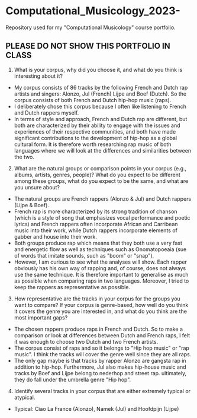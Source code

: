# Computational_Musicology_2023-
Repository used for my "Computational Musicology" course portfolio. 

## PLEASE DO NOT SHOW THIS PORTFOLIO IN CLASS

1. What is your corpus, why did you choose it, and what do you think is interesting about it?
  - My corpus consists of 86 tracks by the following French and Dutch rap artists and singers: Alonzo, Jul (French) Lijpe and Boef (Dutch). So the corpus consists of both French and Dutch hip-hop music (raps). 
  - I deliberately chose this corpus because I often like listening to French and Dutch rappers myself. 
  - In terms of style and approach, French and Dutch rap are different, but both are characterized by their ability to engage with the issues and experiences of their respective communities, and both have made significant contributions to the development of hip-hop as a global cultural form. It is therefore worth researching rap music of both languages where we will look at the differences and similarities between the two. 

2. What are the natural groups or comparison points in your corpus (e.g., albums, artists, genres, people)? What do you expect to be different among these groups, what do you expect to be the same, and what are you unsure about? 
  - The natural groups are French rappers (Alonzo & Jul) and Dutch rappers (Lijpe & Boef). 
  - French rap is more characterized by its strong tradition of chanson (which is a style of song that emphasizes vocal performance and poetic lyrics) and French rappers often incorporate African and Carribean music into their work, while Dutch rappers incorporate elements of gabber and house into their work.
  - Both groups produce rap which means that they both use a very fast and energetic flow as well as techniques such as Onomatopoeaia (sue of words that imitate sounds, such as "boom" or "snap"). 
  - However, I am curious to see what the analyses will show. Each rapper obviously has his own way of rapping and, of course, does not always use the same technique. It is therefore important to generalise as much as possible when comparing raps in two languages. Moreover, I tried to keep the rappers as representative as possible. 
  
  3. How representative are the tracks in your corpus for the groups you want to compare? If your corpus is genre-based, how well do you think it covers the genre you are interested in, and what do you think are the most important gaps? 
  - The chosen rappers produce raps in French and Dutch. So to make a comparison or look at differences between Dutch and French raps, I felt it was enough to choose two Dutch and two French artists. 
  - The corpus consist of raps and so it belongs to "Hip hop music" or "rap music". I think the tracks will cover the genre well since they are all raps. 
  - The only gap maybe is that tracks by rapper Alonzo are gangsta rap in addition to hip-hop. Furthermore, Jul also makes hip-house music and tracks by Boef and Lijpe belong to nederhop and street rap. ultimately, they do fall under the umbrella genre "Hip hop".
  
  4. Identify several tracks in your corpus that are either extremely typical or atypical.
   - Typical: Ciao La France (Alonzo), Namek (Jul) and Hoofdpijn (Lijpe)
